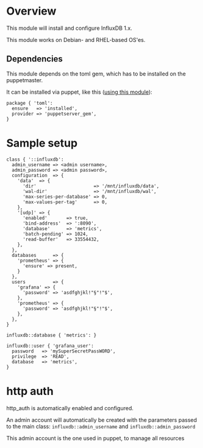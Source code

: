 # Overview
This module will install and configure InfluxDB 1.x.

This module works on Debian- and RHEL-based OS'es.

## Dependencies
This module depends on the toml gem, which has to be installed on the puppetmaster.

It can be installed via puppet, like this ([using this module](https://forge.puppet.com/puppetlabs/puppetserver_gem)):
```puppet
package { 'toml':
  ensure   => 'installed',
  provider => 'puppetserver_gem',
}
```

# Sample setup
```puppet
class { '::influxdb':
  admin_username => <admin username>,
  admin_password => <admin password>,
  configuration  => {
    'data'  => {
      'dir'                     => '/mnt/influxdb/data',
      'wal-dir'                 => '/mnt/influxdb/wal',
      'max-series-per-database' => 0,
      'max-values-per-tag'      => 0,
    },
    '[udp]' => {
      'enabled'       => true,
      'bind-address'  => ':8090',
      'database'      => 'metrics',
      'batch-pending' => 1024,
      'read-buffer'   => 33554432,
    },
  },
  databases      => {
    'prometheus' => {
      'ensure' => present,
    }
  },
  users          => {
    'grafana' => {
      'password' => 'asdfghjkl!"§"!"$',
    },
    'prometheus' => {
      'password' => 'asdfghjkl!"§"!"$',
    },
  },
}

influxdb::database { 'metrics': }

influxdb::user { 'grafana_user':
  password   => 'mySuperSecretPassWORD',
  privilege  => 'READ',
  database   => 'metrics',
}
```

# http auth
http\_auth is automatically enabled and configured.

An admin account will automatically be created with the parameters passed to the main class: `influxdb::admin_username` and `influxdb::admin_password`

This admin account is the one used in puppet, to manage all resources
